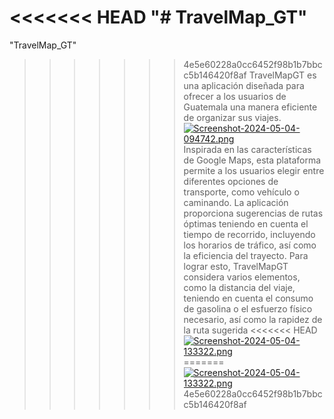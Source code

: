 <<<<<<< HEAD
"# TravelMap_GT" 
=======
"TravelMap_GT"
>>>>>>> 4e5e60228a0cc6452f98b1b7bbcc5b146420f8af
TravelMapGT es una aplicación diseñada para ofrecer a los usuarios de Guatemala una manera eficiente de
organizar sus viajes.
[![Screenshot-2024-05-04-094742.png](https://i.postimg.cc/4ybWJJKF/Screenshot-2024-05-04-094742.png)](https://postimg.cc/m1kYjWyQ)
Inspirada en las características de Google Maps, esta plataforma
permite a los usuarios elegir entre diferentes opciones de transporte, como vehículo o caminando.
La aplicación proporciona sugerencias de rutas óptimas teniendo en cuenta el tiempo de recorrido, incluyendo los
horarios de tráfico, así como la eficiencia del trayecto. Para lograr esto, TravelMapGT considera varios elementos,
como la distancia del viaje, teniendo en cuenta el consumo de gasolina o el esfuerzo físico necesario, así como la
rapidez de la ruta sugerida
<<<<<<< HEAD
[![Screenshot-2024-05-04-133322.png](https://i.postimg.cc/wTgWwsZK/Screenshot-2024-05-04-133322.png)](https://postimg.cc/c6kMH6dT)
=======
[![Screenshot-2024-05-04-133322.png](https://i.postimg.cc/wTgWwsZK/Screenshot-2024-05-04-133322.png)](https://postimg.cc/c6kMH6dT)
>>>>>>> 4e5e60228a0cc6452f98b1b7bbcc5b146420f8af
